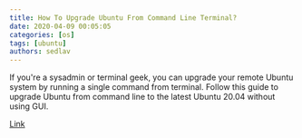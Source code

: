 ```yaml
---
title: How To Upgrade Ubuntu From Command Line Terminal?
date: 2020-04-09 00:05:05
categories: [os]
tags: [ubuntu]
authors: sedlav
---
```


If you're a sysadmin or terminal geek, you can upgrade your remote Ubuntu system by running a single command from terminal. Follow this guide to upgrade Ubuntu from command line to the latest Ubuntu 20.04 without using GUI.

[Link](https://fossbytes.com/upgrade-ubuntu-using-command-line-terminal/)
